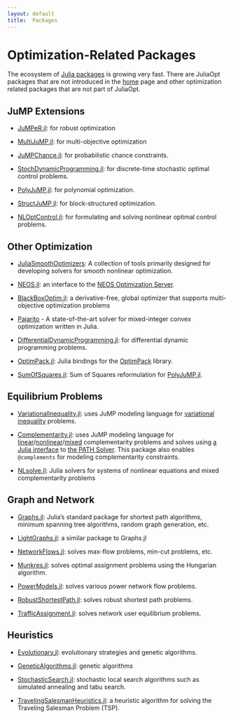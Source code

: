 ```yaml
---
layout: default
title:  Packages
---
```


# Optimization-Related Packages
The ecosystem of [Julia packages](http://pkg.julialang.org) is growing very fast. There are JuliaOpt packages that are not introduced in the [home](/) page and other optimization related packages that are not part of JuliaOpt.


## JuMP Extensions

- [JuMPeR.jl](https://github.com/IainNZ/JuMPeR.jl): for robust optimization

- [MultiJuMP.jl](https://github.com/anriseth/MultiJuMP.jl): for multi-objective optimization

- [JuMPChance.jl](https://github.com/mlubin/JuMPChance.jl): for probabilistic chance constraints.

- [StochDynamicProgramming.jl](https://github.com/JuliaOpt/StochDynamicProgramming.jl): for discrete-time stochastic optimal control problems.

- [PolyJuMP.jl](https://github.com/blegat/PolyJuMP.jl): for polynomial optimization.

- [StructJuMP.jl](https://github.com/StructJuMP/StructJuMP.jl): for block-structured optimization.

- [NLOptControl.jl](https://github.com/huckl3b3rry87/NLOptControl.jl): for formulating and solving nonlinear optimal control problems. 

## Other Optimization

- [JuliaSmoothOptimizers](https://github.com/JuliaSmoothOptimizers): A collection of tools primarily designed for developing solvers for smooth nonlinear optimization.

- [NEOS.jl](https://github.com/odow/NEOS.jl): an interface to the [NEOS Optimization Server](http://www.neos-server.org/).

- [BlackBoxOptim.jl](https://github.com/robertfeldt/BlackBoxOptim.jl): a derivative-free, global optimizer that supports multi-objective optimization problems

- [Pajarito](https://github.com/mlubin/Pajarito.jl) - A state-of-the-art solver for mixed-integer convex optimization written in Julia.

- [DifferentialDynamicProgramming.jl](https://github.com/baggepinnen/DifferentialDynamicProgramming.jl): for differential dynamic programming problems.

- [OptimPack.jl](https://github.com/emmt/OptimPack.jl): Julia bindings for the [OptimPack](https://github.com/emmt/OptimPack) library.

- [SumOfSquares.jl](https://github.com/blegat/SumOfSquares.jl): Sum of Squares reformulation for [PolyJuMP.jl](https://github.com/blegat/PolyJuMP.jl).


## Equilibrium Problems

- [VariationalInequality.jl](https://github.com/chkwon/VariationalInequality.jl): uses JuMP modeling language for [variational inequality](https://en.wikipedia.org/wiki/Variational_inequality) problems.

- [Complementarity.jl](https://github.com/chkwon/Complementarity.jl): uses JuMP modeling language for [linear](https://en.wikipedia.org/wiki/Linear_complementarity_problem)/[nonlinear](https://en.wikipedia.org/wiki/Nonlinear_complementarity_problem)/[mixed](https://en.wikipedia.org/wiki/Mixed_complementarity_problem) complementarity problems and solves using [a Julia interface](https://github.com/chkwon/PATHSolver.jl) to [the PATH Solver](http://pages.cs.wisc.edu/%7Eferris/path.html). This package also enables `@complements` for modeling complementarity constraints.

- [NLsolve.jl](https://github.com/EconForge/NLsolve.jl): Julia solvers for systems of nonlinear equations and mixed complementarity problems


## Graph and Network

- [Graphs.jl](https://github.com/JuliaLang/Graphs.jl): Julia’s standard package for shortest path algorithms, minimum spanning tree algorithms, random graph generation, etc.

- [LightGraphs.jl](https://github.com/JuliaGraphs/LightGraphs.jl): a similar package to Graphs.jl

- [NetworkFlows.jl](https://github.com/Azzaare/NetworkFlows.jl): solves max-flow problems, min-cut problems, etc.

- [Munkres.jl](https://github.com/FugroRoames/Munkres.jl): solves optimal assignment problems using the Hungarian algorithm.

- [PowerModels.jl](https://github.com/lanl-ansi/PowerModels.jl): solves various power network flow problems.

- [RobustShortestPath.jl](https://github.com/chkwon/RobustShortestPath.jl): solves robust shortest path problems.

- [TrafficAssignment.jl](https://github.com/chkwon/TrafficAssignment.jl): solves network user equilibrium problems.

## Heuristics

- [Evolutionary.jl](https://github.com/wildart/Evolutionary.jl): evolutionary strategies and genetic algorithms.

- [GeneticAlgorithms.jl](https://github.com/WestleyArgentum/GeneticAlgorithms.jl): genetic algorithms

- [StochasticSearch.jl](https://github.com/phrb/StochasticSearch.jl): stochastic local search algorithms such as simulated annealing and tabu search.

- [TravelingSalesmanHeuristics.jl](https://github.com/evanfields/TravelingSalesmanHeuristics.jl): a heuristic algorithm for solving the Traveling Salesman Problem (TSP).
